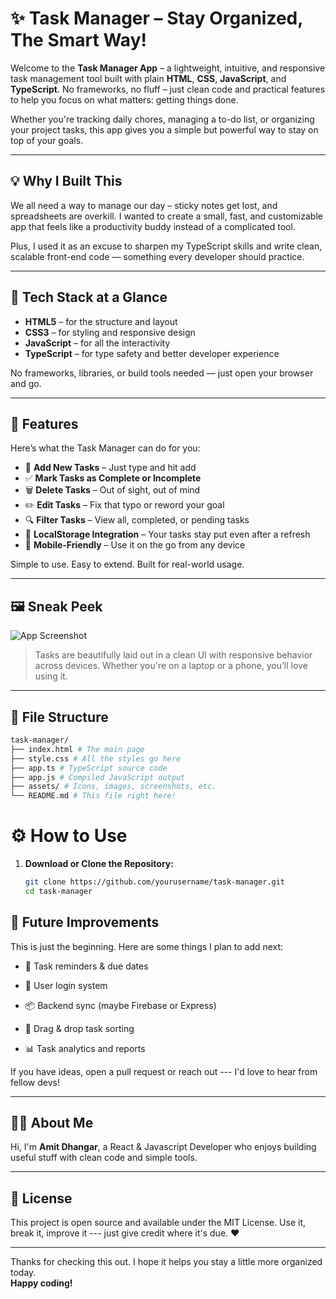 # ✨ Task Manager – Stay Organized, The Smart Way!

Welcome to the **Task Manager App** – a lightweight, intuitive, and responsive task management tool built with plain **HTML**, **CSS**, **JavaScript**, and **TypeScript**. No frameworks, no fluff – just clean code and practical features to help you focus on what matters: getting things done.

Whether you're tracking daily chores, managing a to-do list, or organizing your project tasks, this app gives you a simple but powerful way to stay on top of your goals.

---

## 💡 Why I Built This

We all need a way to manage our day – sticky notes get lost, and spreadsheets are overkill. I wanted to create a small, fast, and customizable app that feels like a productivity buddy instead of a complicated tool.

Plus, I used it as an excuse to sharpen my TypeScript skills and write clean, scalable front-end code — something every developer should practice.

---

## 🧰 Tech Stack at a Glance

- **HTML5** – for the structure and layout
- **CSS3** – for styling and responsive design
- **JavaScript** – for all the interactivity
- **TypeScript** – for type safety and better developer experience

No frameworks, libraries, or build tools needed — just open your browser and go.

---

## 🚀 Features

Here’s what the Task Manager can do for you:

- 📌 **Add New Tasks** – Just type and hit add
- ✅ **Mark Tasks as Complete or Incomplete**
- 🗑️ **Delete Tasks** – Out of sight, out of mind
- ✏️ **Edit Tasks** – Fix that typo or reword your goal
- 🔍 **Filter Tasks** – View all, completed, or pending tasks
- 💾 **LocalStorage Integration** – Your tasks stay put even after a refresh
- 📱 **Mobile-Friendly** – Use it on the go from any device

Simple to use. Easy to extend. Built for real-world usage.

---

## 🖼️ Sneak Peek

![App Screenshot](assets/screenshot.png)

> Tasks are beautifully laid out in a clean UI with responsive behavior across devices. Whether you're on a laptop or a phone, you’ll love using it.

---

## 📁 File Structure
```bash
task-manager/
├── index.html # The main page
├── style.css # All the styles go here
├── app.ts # TypeScript source code
├── app.js # Compiled JavaScript output
├── assets/ # Icons, images, screenshots, etc.
└── README.md # This file right here!
```

# ⚙️ How to Use
1. **Download or Clone the Repository:**

   ```bash
   git clone https://github.com/yourusername/task-manager.git
   cd task-manager
   ```


## 🌱 Future Improvements

This is just the beginning. Here are some things I plan to add next:

-   🔔 Task reminders & due dates

-   🔐 User login system

-   📦 Backend sync (maybe Firebase or Express)

-   🧲 Drag & drop task sorting

-   📊 Task analytics and reports

If you have ideas, open a pull request or reach out --- I'd love to hear from fellow devs!

* * * * *

👨‍💻 About Me
--------------

Hi, I'm **Amit Dhangar**, a React & Javascript Developer who enjoys building useful stuff with clean code and simple tools.

* * * * *

📄 License
----------

This project is open source and available under the MIT License. Use it, break it, improve it --- just give credit where it's due. ❤️

* * * * *

Thanks for checking this out. I hope it helps you stay a little more organized today.\
**Happy coding!**
